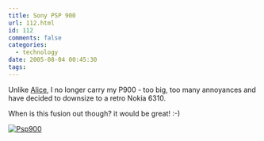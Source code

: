 ```yaml
---
title: Sony PSP 900
url: 112.html
id: 112
comments: false
categories:
  - technology
date: 2005-08-04 00:45:30
tags:
---
```


Unlike [Alice](http://crystaltips.typepad.com/wonderland/2005/08/p900_meets_psp.html), I no longer carry my P900 - too big, too many annoyances and have decided to downsize to a retro Nokia 6310.

When is this fusion out though? it would be great! :-)

[![Psp900](http://www.neuromantics.net/bunker/psp900-tm.jpg)](http://www.neuromantics.net/bunker/psp900.jpg)